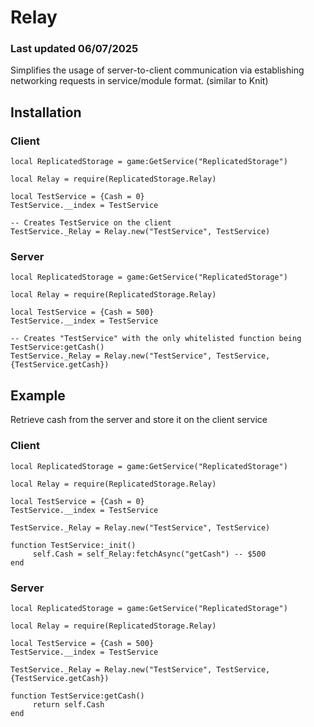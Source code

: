 # Relay
### Last updated 06/07/2025
Simplifies the usage of server-to-client communication via establishing networking requests in service/module format. (similar to Knit)

## Installation

### Client
```luau
local ReplicatedStorage = game:GetService("ReplicatedStorage")

local Relay = require(ReplicatedStorage.Relay)

local TestService = {Cash = 0}
TestService.__index = TestService

-- Creates TestService on the client
TestService._Relay = Relay.new("TestService", TestService)
```

### Server
```luau
local ReplicatedStorage = game:GetService("ReplicatedStorage")

local Relay = require(ReplicatedStorage.Relay)

local TestService = {Cash = 500}
TestService.__index = TestService

-- Creates "TestService" with the only whitelisted function being TestService:getCash()
TestService._Relay = Relay.new("TestService", TestService, {TestService.getCash})
```

## Example
Retrieve cash from the server and store it on the client service

### Client
```luau
local ReplicatedStorage = game:GetService("ReplicatedStorage")

local Relay = require(ReplicatedStorage.Relay)

local TestService = {Cash = 0}
TestService.__index = TestService

TestService._Relay = Relay.new("TestService", TestService)

function TestService:_init()
     self.Cash = self_Relay:fetchAsync("getCash") -- $500
end
```

### Server
```luau
local ReplicatedStorage = game:GetService("ReplicatedStorage")

local Relay = require(ReplicatedStorage.Relay)

local TestService = {Cash = 500}
TestService.__index = TestService

TestService._Relay = Relay.new("TestService", TestService, {TestService.getCash})

function TestService:getCash()
     return self.Cash
end
```
